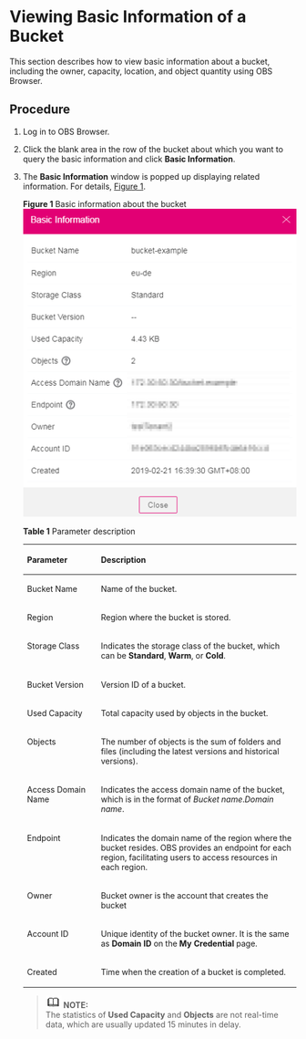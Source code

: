 # Viewing Basic Information of a Bucket<a name="obs_03_0409"></a>

This section describes how to view basic information about a bucket, including the owner, capacity, location, and object quantity using OBS Browser.

## Procedure<a name="sf31a559337eb4b5c9284ad04eab220d0"></a>

1.  Log in to OBS Browser.
2.  Click the blank area in the row of the bucket about which you want to query the basic information and click  **Basic Information**.
3.  The  **Basic Information**  window is popped up displaying related information. For details,  [Figure 1](#fig35840242155659).

    **Figure  1**  Basic information about the bucket<a name="fig35840242155659"></a>  
    ![](figures/basic-information-about-the-bucket-4.png "basic-information-about-the-bucket-4")

    **Table  1**  Parameter description

    <a name="tc3d8266efdc94cfdb471548bd05b6b3b"></a>
    <table><thead align="left"><tr id="r3491e5e338144b579a4fca838bc0237d"><th class="cellrowborder" valign="top" width="27%" id="mcps1.2.3.1.1"><p id="a3edb2adc9a6f4cd788efca77d7f183dd"><a name="a3edb2adc9a6f4cd788efca77d7f183dd"></a><a name="a3edb2adc9a6f4cd788efca77d7f183dd"></a>Parameter</p>
    </th>
    <th class="cellrowborder" valign="top" width="73%" id="mcps1.2.3.1.2"><p id="a8d40fab9707b494fba1cbe43c086aca3"><a name="a8d40fab9707b494fba1cbe43c086aca3"></a><a name="a8d40fab9707b494fba1cbe43c086aca3"></a>Description</p>
    </th>
    </tr>
    </thead>
    <tbody><tr id="row164215717380"><td class="cellrowborder" valign="top" width="27%" headers="mcps1.2.3.1.1 "><p id="p1264210715388"><a name="p1264210715388"></a><a name="p1264210715388"></a>Bucket Name</p>
    </td>
    <td class="cellrowborder" valign="top" width="73%" headers="mcps1.2.3.1.2 "><p id="p13642197163810"><a name="p13642197163810"></a><a name="p13642197163810"></a>Name of the bucket.</p>
    </td>
    </tr>
    <tr id="ra2be5def84e74e0bb76977526c9451d3"><td class="cellrowborder" valign="top" width="27%" headers="mcps1.2.3.1.1 "><p id="a712deba1303042378e2e494ec7872bc7"><a name="a712deba1303042378e2e494ec7872bc7"></a><a name="a712deba1303042378e2e494ec7872bc7"></a>Region</p>
    </td>
    <td class="cellrowborder" valign="top" width="73%" headers="mcps1.2.3.1.2 "><p id="a83632f850e474d7f949723997a922c99"><a name="a83632f850e474d7f949723997a922c99"></a><a name="a83632f850e474d7f949723997a922c99"></a>Region where the bucket is stored.</p>
    </td>
    </tr>
    <tr id="rb7e5fba4613d4c7f898374ffb25c728e"><td class="cellrowborder" valign="top" width="27%" headers="mcps1.2.3.1.1 "><p id="a748699b185c24ab0b901acfd4115f379"><a name="a748699b185c24ab0b901acfd4115f379"></a><a name="a748699b185c24ab0b901acfd4115f379"></a>Storage Class</p>
    </td>
    <td class="cellrowborder" valign="top" width="73%" headers="mcps1.2.3.1.2 "><p id="p28478204218"><a name="p28478204218"></a><a name="p28478204218"></a>Indicates the storage class of the bucket, which can be <strong id="b136826264513"><a name="b136826264513"></a><a name="b136826264513"></a>Standard</strong>, <strong id="b1868592124514"><a name="b1868592124514"></a><a name="b1868592124514"></a>Warm</strong>, or <strong id="b668720217453"><a name="b668720217453"></a><a name="b668720217453"></a>Cold</strong>.</p>
    </td>
    </tr>
    <tr id="row12557174145610"><td class="cellrowborder" valign="top" width="27%" headers="mcps1.2.3.1.1 "><p id="p6571610292057"><a name="p6571610292057"></a><a name="p6571610292057"></a>Bucket Version</p>
    </td>
    <td class="cellrowborder" valign="top" width="73%" headers="mcps1.2.3.1.2 "><p id="p4848944492057"><a name="p4848944492057"></a><a name="p4848944492057"></a>Version ID of a bucket.</p>
    </td>
    </tr>
    <tr id="r261a91b4f5e646b981a4b7f7a36495fb"><td class="cellrowborder" valign="top" width="27%" headers="mcps1.2.3.1.1 "><p id="a5050edf032a34f69887fe461988726a1"><a name="a5050edf032a34f69887fe461988726a1"></a><a name="a5050edf032a34f69887fe461988726a1"></a>Used Capacity</p>
    </td>
    <td class="cellrowborder" valign="top" width="73%" headers="mcps1.2.3.1.2 "><p id="ab1a7c7142ef94ce2b8f6520cf467d615"><a name="ab1a7c7142ef94ce2b8f6520cf467d615"></a><a name="ab1a7c7142ef94ce2b8f6520cf467d615"></a>Total capacity used by objects in the bucket.</p>
    </td>
    </tr>
    <tr id="r85dcfe96a3bc490c842642438490d9e7"><td class="cellrowborder" valign="top" width="27%" headers="mcps1.2.3.1.1 "><p id="ab4f1d52eb9ae4358a682b032a5e29b76"><a name="ab4f1d52eb9ae4358a682b032a5e29b76"></a><a name="ab4f1d52eb9ae4358a682b032a5e29b76"></a>Objects</p>
    </td>
    <td class="cellrowborder" valign="top" width="73%" headers="mcps1.2.3.1.2 "><p id="afe70af26c0964b19817b533c447dbac0"><a name="afe70af26c0964b19817b533c447dbac0"></a><a name="afe70af26c0964b19817b533c447dbac0"></a>The number of objects is the sum of folders and files (including the latest versions and historical versions).</p>
    </td>
    </tr>
    <tr id="row026413344712"><td class="cellrowborder" valign="top" width="27%" headers="mcps1.2.3.1.1 "><p id="p3710276193952"><a name="p3710276193952"></a><a name="p3710276193952"></a>Access Domain Name</p>
    </td>
    <td class="cellrowborder" valign="top" width="73%" headers="mcps1.2.3.1.2 "><p id="p5486373293953"><a name="p5486373293953"></a><a name="p5486373293953"></a>Indicates the access domain name of the bucket, which is in the format of <em id="i105101642144512"><a name="i105101642144512"></a><a name="i105101642144512"></a>Bucket name</em>.<em id="i145127428455"><a name="i145127428455"></a><a name="i145127428455"></a>Domain name</em>.</p>
    </td>
    </tr>
    <tr id="row6678195187"><td class="cellrowborder" valign="top" width="27%" headers="mcps1.2.3.1.1 "><p id="p55310915153945"><a name="p55310915153945"></a><a name="p55310915153945"></a>Endpoint</p>
    </td>
    <td class="cellrowborder" valign="top" width="73%" headers="mcps1.2.3.1.2 "><p id="p50873347153945"><a name="p50873347153945"></a><a name="p50873347153945"></a>Indicates the domain name of the region where the bucket resides. OBS provides an endpoint for each region, facilitating users to access resources in each region.</p>
    </td>
    </tr>
    <tr id="row16321236163718"><td class="cellrowborder" valign="top" width="27%" headers="mcps1.2.3.1.1 "><p id="a17cab153017143a0b597ceebbd37b63e"><a name="a17cab153017143a0b597ceebbd37b63e"></a><a name="a17cab153017143a0b597ceebbd37b63e"></a>Owner</p>
    </td>
    <td class="cellrowborder" valign="top" width="73%" headers="mcps1.2.3.1.2 "><p id="ae6349c1fcaff412f81a2c6602253ffa9"><a name="ae6349c1fcaff412f81a2c6602253ffa9"></a><a name="ae6349c1fcaff412f81a2c6602253ffa9"></a>Bucket owner is the account that creates the bucket</p>
    </td>
    </tr>
    <tr id="r3da122b4f2c9404da7fbb03a0949d5a0"><td class="cellrowborder" valign="top" width="27%" headers="mcps1.2.3.1.1 "><p id="a16d1833a8c264ef495c8048b6d7014e5"><a name="a16d1833a8c264ef495c8048b6d7014e5"></a><a name="a16d1833a8c264ef495c8048b6d7014e5"></a>Account ID</p>
    </td>
    <td class="cellrowborder" valign="top" width="73%" headers="mcps1.2.3.1.2 "><p id="p10266202212373"><a name="p10266202212373"></a><a name="p10266202212373"></a>Unique identity of the bucket owner. It is the same as <strong id="b415923912717"><a name="b415923912717"></a><a name="b415923912717"></a>Domain ID</strong> on the <strong id="b171595391774"><a name="b171595391774"></a><a name="b171595391774"></a>My Credential</strong> page.</p>
    </td>
    </tr>
    <tr id="r66ae4a56bee74c9697633ab781ed602d"><td class="cellrowborder" valign="top" width="27%" headers="mcps1.2.3.1.1 "><p id="aa7209f921b5a4f3cab902c24a724cf0a"><a name="aa7209f921b5a4f3cab902c24a724cf0a"></a><a name="aa7209f921b5a4f3cab902c24a724cf0a"></a>Created</p>
    </td>
    <td class="cellrowborder" valign="top" width="73%" headers="mcps1.2.3.1.2 "><p id="a2b9a98d57e8b4005845e81856806f0f6"><a name="a2b9a98d57e8b4005845e81856806f0f6"></a><a name="a2b9a98d57e8b4005845e81856806f0f6"></a>Time when the creation of a bucket is completed.</p>
    </td>
    </tr>
    </tbody>
    </table>

    >![](public_sys-resources/icon-note.gif) **NOTE:**   
    >The statistics of  **Used Capacity**  and  **Objects**  are not real-time data, which are usually updated 15 minutes in delay.  


